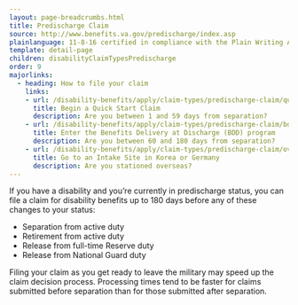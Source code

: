 ```yaml
---
layout: page-breadcrumbs.html
title: Predischarge Claim
source: http://www.benefits.va.gov/predischarge/index.asp
plainlanguage: 11-8-16 certified in compliance with the Plain Writing Act
template: detail-page
children: disabilityClaimTypesPredischarge
order: 9
majorlinks:
  - heading: How to file your claim
    links:
    - url: /disability-benefits/apply/claim-types/predischarge-claim/quick-start
      title: Begin a Quick Start Claim
      description: Are you between 1 and 59 days from separation?
    - url: /disability-benefits/apply/claim-types/predischarge-claim/bdd
      title: Enter the Benefits Delivery at Discharge (BDD) program
      description: Are you between 60 and 180 days from separation?
    - url: /disability-benefits/apply/claim-types/predischarge-claim/overseas
      title: Go to an Intake Site in Korea or Germany
      description: Are you stationed overseas?
---
```


<div class="va-introtext">

If you have a disability and you’re currently in predischarge status, you can file a claim for disability benefits up to 180 days before any of these changes to your status:

</div>

- Separation from active duty
- Retirement from active duty
- Release from full-time Reserve duty
- Release from National Guard duty

Filing your claim as you get ready to leave the military may speed up the claim decision process. Processing times tend to be faster for claims submitted before separation than for those submitted after separation.
